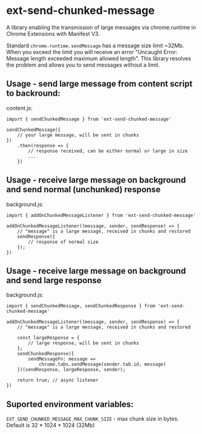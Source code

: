 # ext-send-chunked-message

A library enabling the transmission of large messages via chrome.runtime in Chrome Extensions with Manifest V3.

Standard `chrome.runtime.sendMessage` has a message size limit ~32Mb. When you exceed the limit you will receive an error "Uncaught Error: Message length exceeded maximum allowed length". This library resolves the problem and allows you to send messages without a limit.

## Usage - send large message from content script to backround:

content.js:

```
import { sendChunkedMessage } from 'ext-send-chunked-message'

sendChunkedMessage({
    // your large message, will be sent in chunks
})
    .then(response => {
        // response received, can be either normal or large in size
        ...
    })
```

## Usage - receive large message on background and send normal (unchunked) response

background.js:
```
import { addOnChunkedMessageListener } from 'ext-send-chunked-message'

addOnChunkedMessageListener((message, sender, sendResponse) => {
    // "message" is a large message, received in chunks and restored
    sendResponse({
        // response of normal size
    });
})
```

## Usage - receive large message on background and send large response

background.js:
```
import { sendChunkedMessage, sendChunkedResponse } from 'ext-send-chunked-message'

addOnChunkedMessageListener((message, sender, sendResponse) => {
    // "message" is a large message, received in chunks and restored

    const largeResponse = {
        // large response, will be sent in chunks
    };
    sendChunkedResponse({
        sendMessageFn: message =>
            chrome.tabs.sendMessage(sender.tab.id, message)
    })(sendResponse, largeResponse, sender);

    return true; // async listener
})
```

## Suported environment variables:

`EXT_SEND_CHUNKED_MESSAGE_MAX_CHUNK_SIZE` - max chunk size in bytes. Default is 32 * 1024 * 1024 (32Mb)